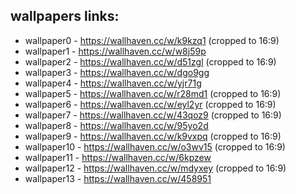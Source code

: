 ## wallpapers links:

* wallpaper0  - https://wallhaven.cc/w/k9kzq1 (cropped to 16:9)
* wallpaper1  - https://wallhaven.cc/w/w8j59p
* wallpaper2  - https://wallhaven.cc/w/d51zgl (cropped to 16:9)
* wallpaper3  - https://wallhaven.cc/w/dgo9gg
* wallpaper4  - https://wallhaven.cc/w/yjr71g
* wallpaper5  - https://wallhaven.cc/w/r28md1 (cropped to 16:9)
* wallpaper6  - https://wallhaven.cc/w/eyl2yr (cropped to 16:9)
* wallpaper7  - https://wallhaven.cc/w/43qoz9 (cropped to 16:9)
* wallpaper8  - https://wallhaven.cc/w/95yo2d
* wallpaper9  - https://wallhaven.cc/w/k9vxpq (cropped to 16:9)
* wallpaper10 - https://wallhaven.cc/w/o3wv15 (cropped to 16:9)
* wallpaper11 - https://wallhaven.cc/w/6kpzew
* wallpaper12 - https://wallhaven.cc/w/mdyxey (cropped to 16:9)
* wallpaper13 - https://wallhaven.cc/w/458951